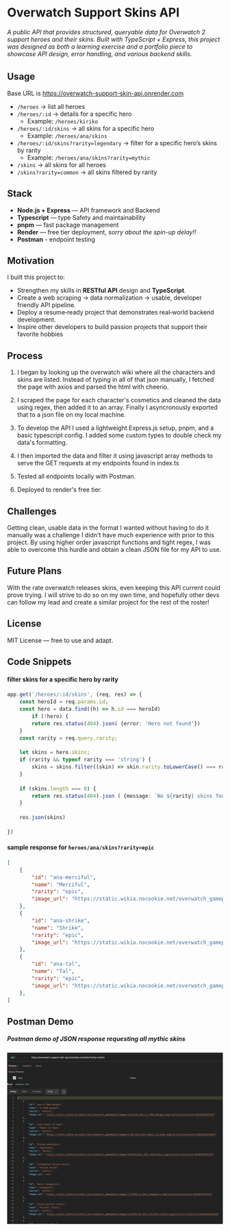 # Overwatch Support Skins API
###### A public API that provides structured, queryable data for Overwatch 2 support heroes and their skins. Built with TypeScript + Express, this project was designed as both a learning exercise and a portfolio piece to showcase API design, error handling, and various backend skills.

## Usage

Base URL is https://overwatch-support-skin-api.onrender.com

* `/heroes` → list all heroes
* `/heroes/:id` → details for a specific hero
    * Example:  `/heroes/kiriko`
* `/heroes/:id/skins` → all skins for a specific hero
    * Example: `/heroes/ana/skins`
* `/heroes/:id/skins?rarity=legendary` → filter for a specific hero’s skins by rarity
    * Example: `/heroes/ana/skins?rarity=mythic`
* `/skins` → all skins for all heroes
* `/skins?rarity=common` → all skins filtered by rarity

## Stack

* __Node.js + Express__ — API framework and Backend
* __Typescript__ — type Safety and maintainability
* __pnpm__ — fast package management
* __Render__ — free tier deployment, _sorry about the spin-up delay!!_
* __Postman__ - endpoint testing

## Motivation

I built this project to:
* Strengthen my skills in __RESTful API__ design and __TypeScript__.
* Create a web scraping → data normalization → usable, developer friendly API pipeline.
* Deploy a resume‑ready project that demonstrates real‑world backend development.
* Inspire other developers to build passion projects that support their favorite hobbies

## Process

1. I began by looking up the overwatch wiki where all the characters and skins are listed. Instead of typing in all of that json manually, I fetched the page with axios and parsed the html with cheerio.

2. I scraped the page for each character's cosmetics and cleaned the data using regex, then added it to an array. Finally I asyncronously exported that to a json file on my local machine.

3. To develop the API I used a lightweight Express.js setup, pnpm, and a basic typescript config. I added some custom types to double check my data's formatting.

4. I then imported the data and filter it using javascript array methods to serve the GET requests at my endpoints found in index.ts

5. Tested all endpoints locally with Postman.

6. Deployed to render's free tier.

## Challenges

Getting clean, usable data in the format I wanted without having to do it manually was a challenge I didn't have much experience with prior to this project. By using higher order javascript functions and tight regex, I was able to overcome this hurdle and obtain a clean JSON file for my API to use.

## Future Plans

With the rate overwatch releases skins, even keeping this API current could prove trying. I will strive to do so on my own time, and hopefully other devs can follow my lead and create a similar project for the rest of the roster!

## License

MIT License — free to use and adapt.

## Code Snippets

#### filter skins for a specific hero by rarity
```ts
app.get('/heroes/:id/skins', (req, res) => {
    const heroId = req.params.id;
    const hero = data.find((h) => h.id === heroId)
        if (!hero) {
        return res.status(404).json( {error: 'Hero not found'})
    }
    const rarity = req.query.rarity;

    let skins = hero.skins;
    if (rarity && typeof rarity === 'string') {
        skins = skins.filter((skin) => skin.rarity.toLowerCase() === rarity)
    }

    if (skins.length === 0) {
        return res.status(404).json ( {message: `No ${rarity} skins found for ${hero}`})
    }

    res.json(skins)

})
```

#### sample response for `heroes/ana/skins?rarity=epic`
```json
[
    {
        "id": "ana-merciful",
        "name": "Merciful",
        "rarity": "epic",
        "image_url": "https://static.wikia.nocookie.net/overwatch_gamepedia/images/4/4f/Ana_Skin_Merciful.png/revision/latest?cb=20240330130047"
    },
    {
        "id": "ana-shrike",
        "name": "Shrike",
        "rarity": "epic",
        "image_url": "https://static.wikia.nocookie.net/overwatch_gamepedia/images/7/7f/Ana_Skin_Shrike.png/revision/latest?cb=20240330130724"
    },
    {
        "id": "ana-tal",
        "name": "Tal",
        "rarity": "epic",
        "image_url": "https://static.wikia.nocookie.net/overwatch_gamepedia/images/e/eb/Ana_Skin_Tal.png/revision/latest?cb=20240330130919"
    },
]
```
## Postman Demo
##### Postman demo of JSON response requesting all mythic skins
![Postman demo of /skins?rarity=mythic](./assets/api_test_10-23.png)
